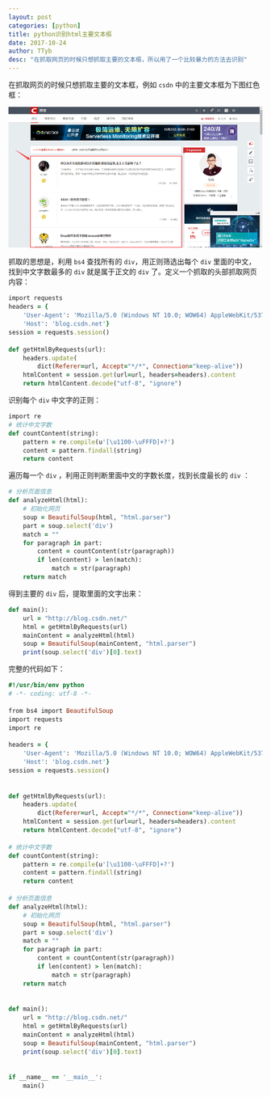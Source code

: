 ```yaml
---
layout: post
categories: [python]
title: python识别html主要文本框
date: 2017-10-24
author: TTyb
desc: "在抓取网页的时候只想抓取主要的文本框，所以用了一个比较暴力的方法去识别"
---
```


在抓取网页的时候只想抓取主要的文本框，例如 `csdn` 中的主要文本框为下图红色框：

<p style="text-align:center"><img src="/static/postimage/python/analyzehtml/996148-20171024143628066-2015255489.png"/></p>

抓取的思想是，利用 `bs4` 查找所有的 `div`，用正则筛选出每个 `div` 里面的中文，找到中文字数最多的 `div` 就是属于正文的 `div` 了。定义一个抓取的头部抓取网页内容：

~~~ruby
import requests
headers = {
    'User-Agent': 'Mozilla/5.0 (Windows NT 10.0; WOW64) AppleWebKit/537.36 (KHTML, like Gecko) Chrome/47.0.2526.106 Safari/537.36',
    'Host': 'blog.csdn.net'}
session = requests.session()
 
def getHtmlByRequests(url):
    headers.update(
        dict(Referer=url, Accept="*/*", Connection="keep-alive"))
    htmlContent = session.get(url=url, headers=headers).content
    return htmlContent.decode("utf-8", "ignore")
~~~

识别每个 `div` 中文字的正则：

~~~ruby
import re
# 统计中文字数
def countContent(string):
    pattern = re.compile(u'[\u1100-\uFFFD]+?')
    content = pattern.findall(string)
    return content
~~~

遍历每一个 `div` ，利用正则判断里面中文的字数长度，找到长度最长的 `div` ：

~~~ruby
# 分析页面信息
def analyzeHtml(html):
    # 初始化网页
    soup = BeautifulSoup(html, "html.parser")
    part = soup.select('div')
    match = ""
    for paragraph in part:
        content = countContent(str(paragraph))
        if len(content) > len(match):
            match = str(paragraph)
    return match
~~~

得到主要的 `div` 后，提取里面的文字出来：

~~~ruby
def main():
    url = "http://blog.csdn.net/"
    html = getHtmlByRequests(url)
    mainContent = analyzeHtml(html)
    soup = BeautifulSoup(mainContent, "html.parser")
    print(soup.select('div')[0].text)
~~~

完整的代码如下：

~~~ruby
#!/usr/bin/env python
# -*- coding: utf-8 -*-

from bs4 import BeautifulSoup
import requests
import re

headers = {
    'User-Agent': 'Mozilla/5.0 (Windows NT 10.0; WOW64) AppleWebKit/537.36 (KHTML, like Gecko) Chrome/47.0.2526.106 Safari/537.36',
    'Host': 'blog.csdn.net'}
session = requests.session()


def getHtmlByRequests(url):
    headers.update(
        dict(Referer=url, Accept="*/*", Connection="keep-alive"))
    htmlContent = session.get(url=url, headers=headers).content
    return htmlContent.decode("utf-8", "ignore")

# 统计中文字数
def countContent(string):
    pattern = re.compile(u'[\u1100-\uFFFD]+?')
    content = pattern.findall(string)
    return content

# 分析页面信息
def analyzeHtml(html):
    # 初始化网页
    soup = BeautifulSoup(html, "html.parser")
    part = soup.select('div')
    match = ""
    for paragraph in part:
        content = countContent(str(paragraph))
        if len(content) > len(match):
            match = str(paragraph)
    return match


def main():
    url = "http://blog.csdn.net/"
    html = getHtmlByRequests(url)
    mainContent = analyzeHtml(html)
    soup = BeautifulSoup(mainContent, "html.parser")
    print(soup.select('div')[0].text)


if __name__ == '__main__':
    main()

~~~